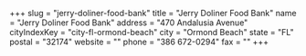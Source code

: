 +++
slug = "jerry-doliner-food-bank"
title = "Jerry Doliner Food Bank"
name = "Jerry Doliner Food Bank"
address = "470 Andalusia Avenue"
cityIndexKey = "city-fl-ormond-beach"
city = "Ormond Beach"
state = "FL"
postal = "32174"
website = ""
phone = "386 672-0294"
fax = ""
+++

